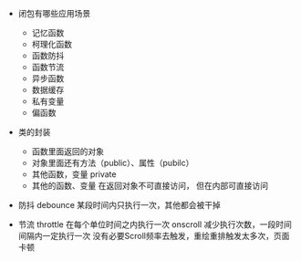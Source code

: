 - 闭包有哪些应用场景
  - 记忆函数
  - 柯理化函数
  - 函数防抖
  - 函数节流
  - 异步函数
  - 数据缓存
  - 私有变量
  - 偏函数

- 类的封装
  -  函数里面返回的对象
  -  对象里面还有方法（public）、属性（pubilc）
  -  其他函数，变量  private 
  -  其他的函数、变量 在返回对象不可直接访问，
  但在内部可直接访问
    
- 防抖 debounce
  某段时间内只执行一次，其他都会被干掉

- 节流 throttle
  在每个单位时间之内执行一次
  onscroll  减少执行次数，一段时间间隔内一定执行一次
  没有必要Scroll频率去触发，重绘重排触发太多次，页面卡顿
  

  









